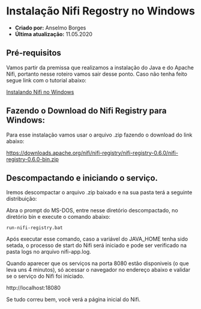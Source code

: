 # Instalação Nifi Regostry no Windows
* **Criado por:** Anselmo Borges
* **Última atualização:** 11.05.2020

## Pré-requisitos
Vamos partir da premissa que realizamos a instalação do Java e do Apache Nifi, portanto nesse roteiro vamos sair desse ponto. Caso não tenha feito segue link com o tutorial abaixo:

[Instalando Nifi no Windows](https://github.com/AnselmoBorges/udemy02/blob/master/passoapasso/instalacao_windows.md)

## Fazendo o Download do Nifi Registry para Windows:
Para esse instalação vamos usar o arquivo .zip fazendo o download do link abaixo:

https://downloads.apache.org/nifi/nifi-registry/nifi-registry-0.6.0/nifi-registry-0.6.0-bin.zip

## Descompactando e iniciando o serviço.
Iremos descompactar o arquivo .zip baixado e na sua pasta terá a seguinte distribuição:

Abra o prompt do MS-DOS, entre nesse diretório descompactado, no diretório bin e execute o comando abaixo:
```
run-nifi-registry.bat
```

Após executar esse comando, caso a variável do JAVA_HOME tenha sido setada, o processo de start do Nifi será iniciado e pode ser verificado na pasta logs no arquivo nifi-app.log.

Quando aparecer que os serviços na porta 8080 estão disponiveis (o que leva uns 4 minutos), só acessar o navegador no endereço abaixo e validar se o serviço do Nifi foi iniciado.

http://localhost:18080

Se tudo correu bem, você verá a página inicial do Nifi.
